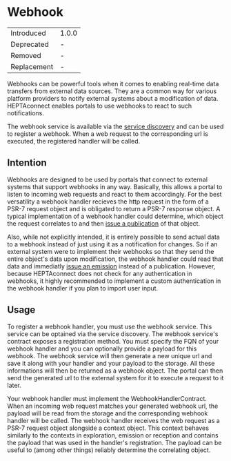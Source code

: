 # Webhook

|             |       |
| ----------- | ----- |
| Introduced  | 1.0.0 |
| Deprecated  | -     |
| Removed     | -     |
| Replacement | -     |

Webhooks can be powerful tools when it comes to enabling real-time data transfers from external data sources. They are a common way for various platform providers to notify external systems about a modification of data. HEPTAconnect enables portals to use webhooks to react to such notifications.

The webhook service is available via the [service discovery](#) and can be used to register a webhook. When a web request to the corresponding url is executed, the registered handler will be called.

## Intention

Webhooks are designed to be used by portals that connect to external systems that support webhooks in any way. Basically, this allows a portal to listen to incoming web requests and react to them accordingly. For the best versatility a webhook handler recieves the http request in the form of a PSR-7 request object and is obligated to return a PSR-7 response object. A typical implementation of a webhook handler could determine, which object the request correlates to and then [issue a publication](#) of that object.

Also, while not explicitly intended, it is entirely possible to send actual data to a webhook instead of just using it as a notification for changes. So if an external system were to implement their webhooks so that they send the entire object's data upon modification, the webhook handler could read that data and immediatly [issue an emission](#) instead of a publication. However, because HEPTAconnect does not check for any authentication in webhooks, it highly recommended to implement a custom authentication in the webhook handler if you plan to import user input.

## Usage

To register a webhook handler, you must use the webhook service. This service can be optained via the service discovery. The webhook service's contract exposes a registration method. You must specify the FQN of your webhook handler and you can optionally provide a payload for this webhook. The webhook service will then generate a new unique url and save it along with your handler and your payload to the storage. All these informations will then be returned as a webhook object. The portal can then send the generated url to the external system for it to execute a request to it later.

Your webhook handler must implement the WebhookHandlerContract. When an incoming web request matches your generated webhook url, the payload will be read from the storage and the corresponding webhook handler will be called. The webhook handler receives the web request as a PSR-7 request object alongside a context object. This context behaves similarly to the contexts in exploration, emission or reception and contains the payload that was used in the handler's registration. The payload can be useful to (among other things) reliably determine the correlating object.
